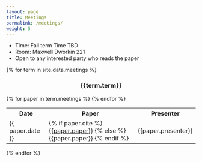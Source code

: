 ```yaml
---
layout: page
title: Meetings
permalink: /meetings/
weight: 5
---
```



<ul>
<li>Time: Fall term Time TBD</li>
<li>Room: Maxwell Dworkin 221</li>
<li>Open to any interested party who reads the paper</li>
</ul>

{% for term in site.data.meetings %}
<div class ="row">

<div style="text-align:center">
<h3>{{term.term}}</h3>
</div>
</div>

<table class="table table-striped table-hover">
<tr>
	<th> Date</th> <th> Paper</th> <th>Presenter </th>
</tr>
{% for paper in term.meetings %}
	<tr>
		<td> {{ paper.date }}  </td>
		<td>
			{% if paper.cite %}
			<a href="{{paper.cite}}">{{paper.paper}}</a>
			{% else %}
			{{paper.paper}}
			{% endif %}
		</td>
		<td> {{paper.presenter}} </td>
	</tr>
{% endfor %}
</table>
{% endfor %}

<style>
#pubTable_filter{
    display:none;
}
</style>

<table id="pubTable" class="table table-hover"></table>
<script>
$(function(){
bibtexify("reading.bib", "pubTable", {"visualization":false});}
);
</script>
